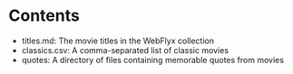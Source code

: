 # Contents
- titles.md: The movie titles in the WebFlyx collection
- classics.csv: A comma-separated list of classic movies
- quotes: A directory of files containing memorable quotes from movies
